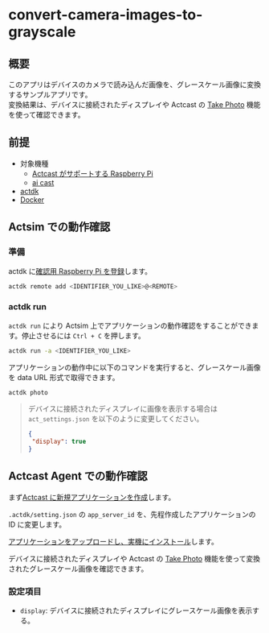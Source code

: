 # convert-camera-images-to-grayscale

## 概要
このアプリはデバイスのカメラで読み込んだ画像を、グレースケール画像に変換するサンプルアプリです。  
変換結果は、デバイスに接続されたディスプレイや Actcast の [Take Photo](https://actcast.io/docs/ja/ActManagement/TakePhoto/) 機能を使って確認できます。

## 前提
- 対象機種
  - [Actcast がサポートする Raspberry Pi](https://actcast.io/docs/ja/SupportedDevices/RaspberryPi/)
  - [ai cast](https://www.idein.jp/ja/news/230208-aicast-release)
- [actdk](https://actcast.io/docs/ja/ForVendor/ApplicationDevelopment/GettingStarted/ActDK/)
- [Docker](https://www.docker.com/)

## Actsim での動作確認

### 準備

actdk に[確認用 Raspberry Pi を登録](https://actcast.io/docs/ja/ForVendor/ApplicationDevelopment/GettingStarted/TestInLocalDevice/#%e7%a2%ba%e8%aa%8d%e7%94%a8-raspberry-pi-%e3%81%ae%e7%99%bb%e9%8c%b2)します。

```bash
actdk remote add <IDENTIFIER_YOU_LIKE>@<REMOTE>
```

### actdk run

`actdk run` により Actsim 上でアプリケーションの動作確認をすることができます。停止させるには `Ctrl + C` を押します。

```bash
actdk run -a <IDENTIFIER_YOU_LIKE>
```

アプリケーションの動作中に以下のコマンドを実行すると、グレースケール画像を data URL 形式で取得できます。
```bash
actdk photo
```

> デバイスに接続されたディスプレイに画像を表示する場合は `act_settings.json` を以下のように変更してください。
> ```json
> {
>  "display": true
> }
> ```

## Actcast Agent での動作確認

まず[Actcast に新規アプリケーションを作成](https://actcast.io/docs/ja/ForVendor/ApplicationDevelopment/GettingStarted/CreateProject/)します。

`.actdk/setting.json` の `app_server_id` を、先程作成したアプリケーションの ID に変更します。

[アプリケーションをアップロードし、実機にインストール](https://actcast.io/docs/ja/ForVendor/ApplicationDevelopment/GettingStarted/TestViaActcast/)します。

デバイスに接続されたディスプレイや Actcast の [Take Photo](https://actcast.io/docs/ja/ActManagement/TakePhoto/) 機能を使って変換されたグレースケール画像を確認できます。

### 設定項目

- `display`: デバイスに接続されたディスプレイにグレースケール画像を表示する。
